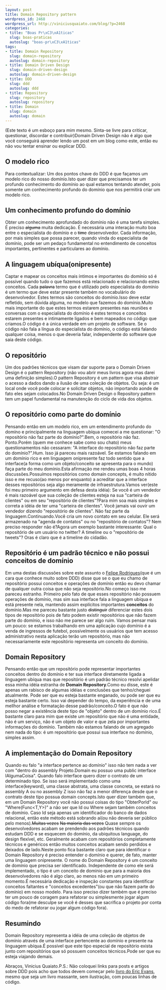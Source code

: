 ```yaml
--- 
layout: post
title: Domain Repository pattern
wordpress_id: 2468
wordpress_url: http://viniciusquaiato.com/blog/?p=2468
categories: 
- title: "Boas Pr\xC3\xA1ticas"
  slug: boas-praticas
  autoslug: "boas-pr\xC3\xA1ticas"
tags: 
- title: Domain Repository
  slug: domain-repository
  autoslug: domain-repository
- title: Domain Driven Design
  slug: domain-driven-design
  autoslug: domain-driven-design
- title: DDD
  slug: ddd
  autoslug: ddd
- title: Repository
  slug: repository
  autoslug: repository
- title: Domain
  slug: domain
  autoslug: domain
---
```

(Este texto é um esboço para mim mesmo. Sinta-se livre para criticar, questionar, discordar e contribuir)Domain Driven Design não é algo que você conseguirá aprender lendo um post em um blog como este, então eu não vou tentar ensinar ou explicar DDD.

## O modelo rico
Para contextualizar: Um dos pontos chave do DDD é que façamos um modelo rico do nosso domínio.Isto quer dizer que precisamos ter um profundo conhecimento do domínio ao qual estamos tentando atender, pois somente um conhecimento profundo do domínio que nos permitirá criar um modelo rico.

## Um conhecimento profundo do domínio
Obter um conhecimento aprofundado do domínio não é uma tarefa simples. É preciso <del datetime="2010-12-21T03:53:16+00:00">alguma</del> muita dedicação. É necessária uma interação muito boa entre o especialista do domínio e o <del datetime="2010-12-21T03:53:16+00:00">time</del> desenvolvedor. Cada informação, por mais simples que possa parecer, quando vinda do especialista de domínio, pode ser um pedaço fundamental no entendimento de conceitos importantes, pertinentes e particulares ao domínio.

## A linguagem ubíqua(onipresente)
Captar e mapear os conceitos mais íntimos e importantes do domínio só é possível quando tudo o que fazemos está relacionado e relacionando estes conceitos. Cada <del datetime="2010-12-21T03:53:16+00:00">palavra</del> termo que é utilizado pelo especialista do domínio é um termo que deve estar presente também no vocabulário do desenvolvedor. Estes termos são conceitos do domínio.Isso deve estar refletido, sem dúvida alguma, no modelo que fazemos do domínio.Muito mais importante do que estes termos estarem presentes nas reuniões e conversas com o especialista do domínio é estes termos e conceitos estarem presentes e intimamente ligados e bem mapeados no código que criamos.O código é a única verdade em um projeto de software. Se o código não fala a língua do especialista do domínio, o código está falando qualquer coisa, menos o que deveria falar, independente do software que saia deste código.

## O repositório
Um dos padrões técnicos que visam dar suporte para o Domain Driven Design é o pattern Repository (não vou abrir meus livros agora mas darei uma definição simples).O pattern Repository é um pattern que visa abstrair o acesso a dados dando a ilusão de uma coleção de objetos. Ou seja: é um local onde você pode colocar e solicitar objetos, não importando aonde de fato eles sejam colocados.No Domain Driven Design o Repository pattern tem um papel fundamental na manutenção do ciclo de vida dos objetos.

## O repositório como parte do domínio
Pensando então em um modelo rico, em um entendimento profundo do domíno e principalmente na linguagem ubíqua comecei a me questionar: "O repositório não faz parte do domínio?".Bem, o repositório não faz. Ponto.Porém (quem me conhece sabe como sou chato) meus questionamentos não cessaram: "A interface do repositório não faz parte do domínio?".Hum. Isso já pareceu mais razoável. Se estamos falando em um domínio rico e em linguagem onipresente faz todo sentido que a interface(a forma como um objeto/conceito se apresenta para o mundo) faça parte do meu domínio.Esta afirmação me rendeu umas boas 4 horas discussões.Possuímos repositórios como domain concepts, é muito nítido isso e me recuso(ao menos por enquanto) a acreditar que a interface desses repositórios seja algo meramente de infraestrutura.Vamos ver(este foi meu primeiro argumento em defesa desta idéia): Se você é um vendedor é mais razoável que sua coleção de clientes esteja na sua "carteira de clientes" ou em seu "repositório de clientes"?Para mim soa mais simples e correta a idéia de ter uma "carteira de clientes". Você jamais vai ouvir um vendedor dizendo "repositório de clientes". Não faz parte da linguagem.Continuando.Você cria um novo contato em seu celular. Ele será armazenado na "agenda de contatos" ou no "repositório de contatos"? Nem preciso responder não é?Agora um exemplo bastante interessante: Qual o repositório de um usuário no twitter? A timeline ou o "repositório de tweets"? Oras é claro que é a timeline do cidadão.

## Repositório é um padrão técnico e não possui conceitos de domínio
Em uma destas discussões sobre este assunto o [Felipe Rodrigues](http://blog.lambda3.com.br/L3/felipero/)(que é um cara que conhece muito sobre DDD) disse que se o que eu chamo de repositório possui conceitos e operações de domínio então eu devo chamar de qualquer outra coisa que não seja repositório.No começo isso me pareceu estranho. Primeiro pelo fato de que esses repositório não possuem operações de domínio, mas sim sua interface fala a linguagem ubíqua e está presente nela, mantendo assim explícitos importantes **conceitos** do domínio.Mas me pareceu bastante justo <del datetime="2010-12-21T03:53:16+00:00">distinguir</del> diferenciar estes dois tipos de repositório pois de fato podem existir repositórios que não fazem parte do domínio, e isso não me parece ser algo ruim. Vamos pensar mais um pouco: se estamos trabalhando em uma aplicação cujo domínio é a venda de ingressos de futebol, possívelmente os usuários que tem acesso administrativo nesta aplicação terão um repositório, mas não necessariamente este repositório representa um conceito do domínio.

## Domain Repository
Pensando então que um repositório pode representar importantes conceitos dentro do domínio e ter sua interface diretamente ligada a linguagem ubíqua mas que repositório é um padrão técnico resolvi apelidar essa minha idéia estranha de **Domain Repository**.Como eu disse, este é apenas um rabisco de algumas idéias e conclusões que tenho/cheguei atualmente. Pode ser que eu esteja bastante enganado, ou pode ser que eu esteja bastante certo. Isso vai depender do tempo, da experiência e de uma mellhor análise e formatação desse padrão/conceito.O fato é que não posso negar a existência deste tipo de "objeto" dentro de um domínio rico.É bastante claro para mim que existe um repositório que não é uma entidade, não é um serviço, não é um objeto de valor e que zela por importantes informações do domínio. Também não estamos falando de um agregado nem nada do tipo: é um repositório que possui sua interface no domínio, simples assim.

## A implementação do Domain Repository
Quando eu falo "a interface pertence ao domínio" isso não tem nada a ver com "dentro do assembly Projeto.Domain eu possuo uma 
public interface IAlgumaCoisa". Quando falo interface quero dizer o contrato de um determinado tipo. Se isso será implementado como uma interface(keyword), uma classe abstrata, uma classe concreta, se estará no assembly A ou no assembly Z isso não faz a menor diferença desde que o contrato deste tipo possua domain concepts.Isto quer dizer também que, em um Domain Repository você não possui coisas do tipo "ObterPorId" ou "Where(Func<T,Y>)" a não ser que Id ou Where sejam também conceitos de domínio. Caso Id seja apenas um identificador do banco de dados relacional, então este método está sobrando aí(ou não deveria ser público pelo menos).<del datetime="2010-12-21T04:55:30+00:00">Muitas vezes</del> <del datetime="2010-12-21T04:55:30+00:00">Na maioria das vezes</del> Quase sempre os desenvolvedores acabam se prendendo aos padrões técnicos quando estudam DDD e se esquecem do domínio, da ubiquitous language, do design flexível, etc. Geralmente acabam com repositórios completamente técnicos e genéricos então muitos conceitos acabam sendo perdidos e deixados de lado.Neste ponto fica bastante claro que para identificar o Domain Repository é preciso entender o domínio e querer, de fato, manter uma linguagem onipresente. O nome do Domain Repository é um conceito de domínio que precisa ser identificado. Independente de como ele será implementado, o tipo é um conceito de domínio que para a maioria dos desenvolvedores não é algo claro, ao menos não em um primeiro momento.É necessária dedicação e inspeção constantes para identificar conceitos faltantes e "conceitos excedentes"(ou que não fazem parte do domínio) em nosso modelo. Para isso preciso dizer também que é preciso ter um pouco de coragem para refatorar ou simplesmente jogar algum código fora(me desculpe se você é desses que sacrifica o projeto por conta do medo de refatorar ou jogar algum código fora).

## Resumindo
Domain Repository representa a idéia de uma coleção de objetos de domínio através de uma interface pertencente ao domínio e presente na linguagem ubíqua.É possível que este tipo especial de repositório exista junto com repositórios que só possuem conceitos técnicos.Pode ser que eu esteja viajando demais.

Abraços,
Vinicius Quaiato.P.S.: Não coloquei links para posts e artigos sobre DDD pois acho que todos devem começar pelo [livro do Eric Evans](http://www.amazon.com/Domain-Driven-Design-Tackling-Complexity-Software/dp/0321125215), mesmo que seja um livro massante, sem ilustração, com poucas linhas de código.
